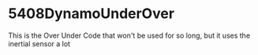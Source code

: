 # 5408DynamoUnderOver
This is the Over Under Code that won't be used for so long, but it uses the inertial sensor a lot 
